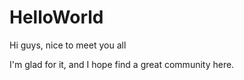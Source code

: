 # HelloWorld

Hi guys, nice to meet you all

I'm glad for it, and I hope find a great community here.
